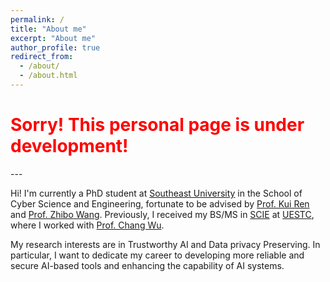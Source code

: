 ```yaml
---
permalink: /
title: "About me"
excerpt: "About me"
author_profile: true
redirect_from: 
  - /about/
  - /about.html
---
```

<h1><font color=red>Sorry! This personal page is under development!</font></h1>
---

Hi! I'm currently a PhD student at [Southeast University](https://www.seu.edu.cn) in the School of Cyber Science and Engineering, fortunate to be advised by [Prof. Kui Ren]() and [Prof. Zhibo Wang](). Previously, I received my BS/MS in [SCIE](https://www.sice.uestc.edu.cn) at [UESTC](https://www.uestc.edu.cn), where I worked with [Prof. Chang Wu]().

My research interests are in Trustworthy AI and Data privacy Preserving. In particular, I want to dedicate my career to developing more reliable and secure AI-based tools and enhancing the capability of AI systems.
